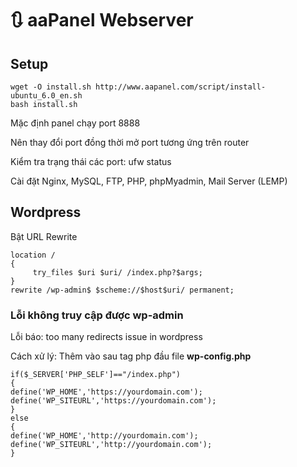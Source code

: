 # 🔃 aaPanel Webserver

## Setup

```
wget -O install.sh http://www.aapanel.com/script/install-ubuntu_6.0_en.sh
bash install.sh
```

Mặc định panel chạy port 8888

Nên thay đổi port đồng thời mở port tương ứng trên router

Kiểm tra trạng thái các port: ufw status

Cài đặt Nginx, MySQL, FTP, PHP, phpMyadmin, Mail Server (LEMP)

## Wordpress

Bật URL Rewrite

```
location /
{
	 try_files $uri $uri/ /index.php?$args;
}
rewrite /wp-admin$ $scheme://$host$uri/ permanent;
```

### Lỗi không truy cập được wp-admin

Lỗi báo: too many redirects issue in wordpress

Cách xử lý: Thêm vào sau tag php đầu file **wp-config.php**&#x20;

```
if($_SERVER['PHP_SELF']=="/index.php")
{
define('WP_HOME','https://yourdomain.com');
define('WP_SITEURL','https://yourdomain.com');
}
else
{
define('WP_HOME','http://yourdomain.com');
define('WP_SITEURL','http://yourdomain.com');
}
```
